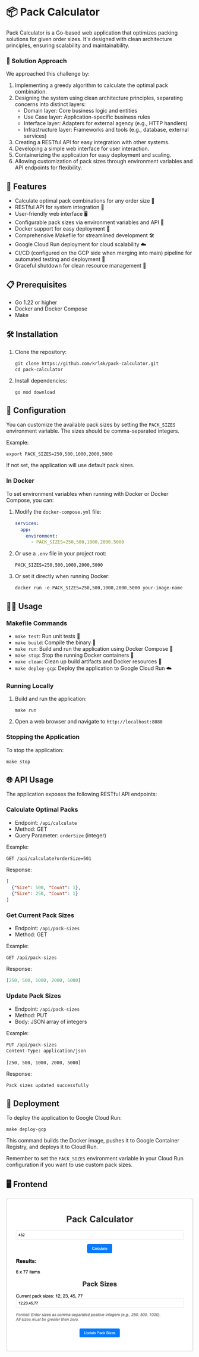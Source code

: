 # 📦 Pack Calculator

Pack Calculator is a Go-based web application that optimizes packing solutions for given order sizes.
It's designed with clean architecture principles, ensuring scalability and maintainability.

### 🧠 Solution Approach

We approached this challenge by:
1. Implementing a greedy algorithm to calculate the optimal pack combination.
2. Designing the system using clean architecture principles, separating concerns into distinct layers:
   - Domain layer: Core business logic and entities
   - Use Case layer: Application-specific business rules
   - Interface layer: Adapters for external agency (e.g., HTTP handlers)
   - Infrastructure layer: Frameworks and tools (e.g., database, external services)
3. Creating a RESTful API for easy integration with other systems.
4. Developing a simple web interface for user interaction.
5. Containerizing the application for easy deployment and scaling.
6. Allowing customization of pack sizes through environment variables and API endpoints for flexibility.

## 🚀 Features

- Calculate optimal pack combinations for any order size 🧮
- RESTful API for system integration 🔌
- User-friendly web interface 🖥️
- Configurable pack sizes via environment variables and API 🔧
- Docker support for easy deployment 🐳
- Comprehensive Makefile for streamlined development 🛠️
- Google Cloud Run deployment for cloud scalability ☁️
- CI/CD (configured on the GCP side when merging into main) pipeline for automated testing and deployment 🚀
- Graceful shutdown for clean resource management 🛑

## 📋 Prerequisites

- Go 1.22 or higher
- Docker and Docker Compose
- Make

## 🛠️ Installation

1. Clone the repository:
   ```
   git clone https://github.com/krl4k/pack-calculator.git
   cd pack-calculator
   ```

2. Install dependencies:
   ```
   go mod download
   ```

## 🔧 Configuration

You can customize the available pack sizes by setting the `PACK_SIZES` environment variable. The sizes should be comma-separated integers.

Example:
```
export PACK_SIZES=250,500,1000,2000,5000
```

If not set, the application will use default pack sizes.

### In Docker

To set environment variables when running with Docker or Docker Compose, you can:

1. Modify the `docker-compose.yml` file:
   ```yaml
   services:
     app:
       environment:
         - PACK_SIZES=250,500,1000,2000,5000
   ```

2. Or use a `.env` file in your project root:
   ```
   PACK_SIZES=250,500,1000,2000,5000
   ```

3. Or set it directly when running Docker:
   ```
   docker run -e PACK_SIZES=250,500,1000,2000,5000 your-image-name
   ```

## 🏃‍♂️ Usage

### Makefile Commands

- `make test`: Run unit tests 🧪
- `make build`: Compile the binary 🔨
- `make run`: Build and run the application using Docker Compose 🚀
- `make stop`: Stop the running Docker containers 🛑
- `make clean`: Clean up build artifacts and Docker resources 🧹
- `make deploy-gcp`: Deploy the application to Google Cloud Run ☁️

### Running Locally

1. Build and run the application:
   ```
   make run
   ```

2. Open a web browser and navigate to `http://localhost:8080`

### Stopping the Application

To stop the application:
```
make stop
```

## 🌐 API Usage

The application exposes the following RESTful API endpoints:

### Calculate Optimal Packs
- Endpoint: `/api/calculate`
- Method: GET
- Query Parameter: `orderSize` (integer)

Example:
```
GET /api/calculate?orderSize=501
```

Response:
```json
[
  {"Size": 500, "Count": 1},
  {"Size": 250, "Count": 1}
]
```

### Get Current Pack Sizes
- Endpoint: `/api/pack-sizes`
- Method: GET

Example:
```
GET /api/pack-sizes
```

Response:
```json
[250, 500, 1000, 2000, 5000]
```

### Update Pack Sizes
- Endpoint: `/api/pack-sizes`
- Method: PUT
- Body: JSON array of integers

Example:
```
PUT /api/pack-sizes
Content-Type: application/json

[250, 500, 1000, 2000, 5000]
```

Response:
```
Pack sizes updated successfully
```

## 🚀 Deployment

To deploy the application to Google Cloud Run:

```
make deploy-gcp
```

This command builds the Docker image, pushes it to Google Container Registry, and deploys it to Cloud Run.

Remember to set the `PACK_SIZES` environment variable in your Cloud Run configuration if you want to use custom pack sizes.


## 🖥️ Frontend
![img.png](img.png)